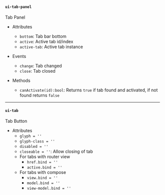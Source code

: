 #### `ui-tab-panel`
Tab Panel

* Attributes
  * `bottom`: Tab bar bottom
  * `active`: Active tab id/index
  * `active-tab`: Active tab instance

* Events
  * `change`: Tab changed
  * `close`: Tab closed

* Methods
  * `canActivate(id):bool`: Returns `true` if tab found and activated, if not found returns `false`

---

#### `ui-tab`
Tab Button

* Attributes
  * `glyph = ''`
  * `glyph-class = ''`
  * `disabled = ''`
  * `closeable = ''`: Allow closing of tab
  * For tabs with router view
    * `href.bind = ''`
    * `active.bind = ''`
  * For tabs with compose
    * `view.bind = ''`
    * `model.bind = ''`
    * `view-model.bind = ''`

